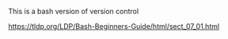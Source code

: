 This is a bash version of version control

https://tldp.org/LDP/Bash-Beginners-Guide/html/sect_07_01.html